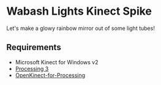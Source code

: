 # Wabash Lights Kinect Spike

Let's make a glowy rainbow mirror out of some light tubes!

## Requirements

- Microsoft Kinect for Windows v2
- [Processing 3](https://processing.org/)
- [OpenKinect-for-Processing](https://github.com/shiffman/OpenKinect-for-Processing)
